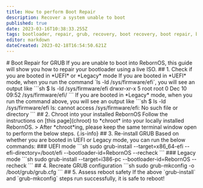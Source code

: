 ```yaml
---
title: How to perform Boot Repair
description: Recover a system unable to boot
published: true
date: 2023-03-16T10:38:33.255Z
tags: bootloader, repair, grub, recovery, boot recovery, boot repair, boot
editor: markdown
dateCreated: 2023-02-18T16:54:50.621Z
---
```


\# Boot Repair for GRUB If you are unable to boot into RebornOS, this guide will show you how to repair your bootloader using a live ISO. ## 1. Check if you are booted in \*UEFI\* or \*Legacy\* mode If you are booted in \*UEFI\* mode, when you run the command \`ls -ld /sys/firmware/efi\`, you will see an output like \`\`\`sh $ ls -ld /sys/firmware/efi drwxr-xr-x 5 root root 0 Dec 10 09:52 /sys/firmware/efi/ \`\`\` If you are booted in \*Legacy\* mode, when you run the command above, you will see an output like \`\`\`sh $ ls -ld /sys/firmware/efi ls: cannot access /sys/firmware/efi: No such file or directory \`\`\` ## 2. Chroot into your installed RebornOS Follow the instructions on \[this page\](chroot) to \*chroot\* into your locally installed RebornOS. > After \*chroot\*ing, please keep the same terminal window open to perform the below steps. {.is-info} ## 3. Re-install GRUB Based on whether you are booted in UEFI or Legacy mode, you can run the below commands: ### UEFI mode \`\`\`sh sudo grub-install --target=x86\_64-efi --efi-directory=/boot/efi --bootloader-id=RebornOS --recheck \`\`\` ### Legacy mode \`\`\`sh sudo grub-install --target=i386-pc --bootloader-id=RebornOS --recheck \`\`\` ## 4. Recreate GRUB configuration \`\`\`sh sudo grub-mkconfig -o /boot/grub/grub.cfg \`\`\` ## 5. Assess reboot safety If the above \`grub-install\` and \`grub-mkconfig\` steps run successfully, it is safe to reboot!